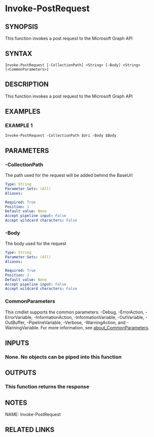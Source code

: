 # Invoke-PostRequest

## SYNOPSIS
This function invokes a post request to the Microsoft Graph API

## SYNTAX

```
Invoke-PostRequest [-CollectionPath] <String> [-Body] <String> [<CommonParameters>]
```

## DESCRIPTION
This function invokes a post request to the Microsoft Graph API

## EXAMPLES

### EXAMPLE 1
```
Invoke-PostRequest -CollectionPath $Uri -Body $Body
```

## PARAMETERS

### -CollectionPath
The path used for the request will be added behind the BaseUrl

```yaml
Type: String
Parameter Sets: (All)
Aliases:

Required: True
Position: 1
Default value: None
Accept pipeline input: False
Accept wildcard characters: False
```

### -Body
The body used for the request

```yaml
Type: String
Parameter Sets: (All)
Aliases:

Required: True
Position: 2
Default value: None
Accept pipeline input: False
Accept wildcard characters: False
```

### CommonParameters
This cmdlet supports the common parameters: -Debug, -ErrorAction, -ErrorVariable, -InformationAction, -InformationVariable, -OutVariable, -OutBuffer, -PipelineVariable, -Verbose, -WarningAction, and -WarningVariable. For more information, see [about_CommonParameters](http://go.microsoft.com/fwlink/?LinkID=113216).

## INPUTS

### None. No objects can be piped into this function
## OUTPUTS

### This function returns the response
## NOTES
NAME: Invoke-PostRequest

## RELATED LINKS

